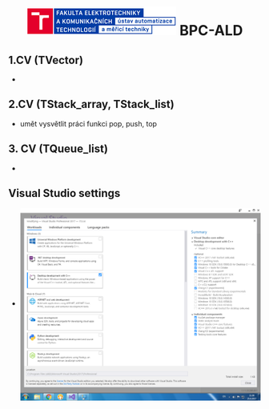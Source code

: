 <!-- @format -->
<h1 align="center">
  <img alt="logo" src="img/logo.png" > BPC-ALD 
</h1>

## 1.CV (TVector)

-

## 2.CV (TStack_array, TStack_list)

- umět vysvětlit práci funkci pop, push, top

## 3. CV (TQueue_list)

-

## Visual Studio settings
 - <img alt="vscode settings" src="img/vs2017_setup_new.png" align = "center">
